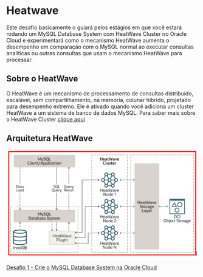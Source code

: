 # Heatwave

Este desafio basicamente o guiará pelos estágios em que você estará rodando um MySQL Database System com HeatWave Cluster no Oracle Cloud e experimentará como o mecanismo HeatWave aumenta o desempenho em comparação com o MySQL normal ao executar consultas analíticas ou outras consultas que usam o mecanismo HeatWave para processar.

## Sobre o HeatWave
O HeatWave é um mecanismo de processamento de consultas distribuído, escalável, sem compartilhamento, na memória, colunar híbrido, projetado para desempenho extremo. Ele é ativado quando você adiciona um cluster HeatWave a um sistema de banco de dados MySQL. Para saber mais sobre o HeatWave Cluster [clique aqui](https://dev.mysql.com/doc/heatwave/en/heatwave-introduction.html)

##  Arquitetura HeatWave
![_](./Images/heatwave_architecture.PNG)

[Desafio 1 - Crie o MySQL Database System na Oracle Cloud](https://github.com/CeInnovationTeam/Labs-TDC/tree/main/Lab.%20%234%20-%20Heatwave/LAB1)